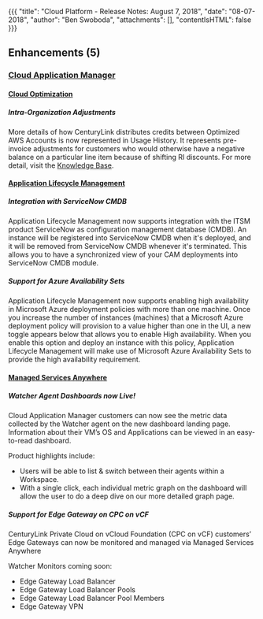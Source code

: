 {{{
"title": "Cloud Platform - Release Notes: August 7, 2018",
"date": "08-07-2018",
"author": "Ben Swoboda",
"attachments": [],
"contentIsHTML": false
}}}

## Enhancements (5)

### [Cloud Application Manager](//www.ctl.io/cloud-application-manager/)

#### [Cloud Optimization](//www.ctl.io/cloud-application-manager/cloud-optimization/)

##### Intra-Organization Adjustments

More details of how CenturyLink distributes credits between Optimized AWS Accounts is now represented in Usage History. It represents pre-invoice adjustments for customers who would otherwise have a negative balance on a particular line item because of shifting RI discounts. For more detail, visit the [Knowledge Base](/cloud-application-manager/cloud-optimization/partner-cloud-integration-detailed-billing-report/).

#### [Application Lifecycle Management](//www.ctl.io/cloud-application-manager/application-lifecycle-management/)

##### Integration with ServiceNow CMDB

Application Lifecycle Management now supports integration with the ITSM product ServiceNow as configuration management database (CMDB). An instance will be registered into ServiceNow CMDB when it's deployed, and it will be removed from ServiceNow CMDB whenever it's terminated. This allows you to have a synchronized view of your CAM deployments into ServiceNow CMDB module.

##### Support for Azure Availability Sets

Application Lifecycle Management now supports enabling high availability in Microsoft Azure deployment policies with more than one machine. Once you increase the number of instances (machines) that a Microsoft Azure deployment policy will provision to a value higher than one in the UI, a new toggle appears below that allows you to enable High availability. When you enable this option and deploy an instance with this policy, Application Lifecycle Management will make use of Microsoft Azure Availability Sets to provide the high availability requirement.

#### [Managed Services Anywhere](//www.ctl.io/cloud-application-manager/managed-services-anywhere/)

##### Watcher Agent Dashboards now Live!

Cloud Application Manager customers can now see the metric data collected by the Watcher agent on the new dashboard landing page. Information about their VM’s OS and Applications can be viewed in an easy-to-read dashboard.

Product highlights include:

* Users will be able to list & switch between their agents within a Workspace.
* With a single click, each individual metric graph on the dashboard will allow the user to do a deep dive on our more detailed graph page.

##### Support for Edge Gateway on CPC on vCF

CenturyLink Private Cloud on vCloud Foundation (CPC on vCF) customers’ Edge Gateways can now be monitored and managed via Managed Services Anywhere

Watcher Monitors coming soon:

* Edge Gateway Load Balancer
* Edge Gateway Load Balancer Pools
* Edge Gateway Load Balancer Pool Members
* Edge Gateway VPN
